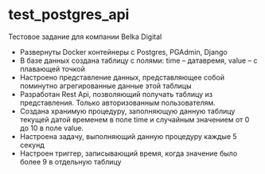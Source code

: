 # test_postgres_api
Тестовое задание для компании Belka Digital
- Развернуты Docker контейнеры с Postgres, PGAdmin, Django
- В базе данных создана таблицу с полями: time – датавремя, value – с плавающей точкой
- Настроено представление данных, представляющее собой поминутно агрегированные данные этой таблицы
- Разработан Rest Api, позволяющий получать таблицу из представления. Только авторизованным пользователям.
- Создана хранимую процедуру, заполняющую данную таблицу текущей датой временем в поле time и случайным значением от 0 до 10 в поле value.
- Настроена задачу, выполняющий данную процедуру каждые 5 секунд
- Настроен триггер, записывающий время, когда значение было более 9 в отдельную таблицу
